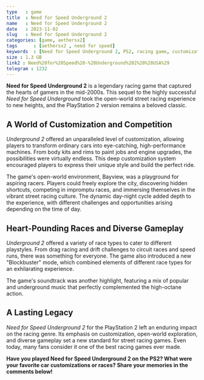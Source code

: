 ```yaml
---
type   : game
title  : Need for Speed Underground 2
name   : Need for Speed Underground 2
date   : 2023-11-02
slug   : Need for Speed Underground 2
categories: [game, aethersx2]
tags      : [aethersx2 , need for speed]
keywords  : [Need for Speed Underground 2, PS2, racing game, customization, open world, street racing, classic games]
size : 1.3 GB
link2 : Need%20for%20Speed%20-%20Underground%202%20%28USA%29
telegram : 1232
---
```



**Need for Speed Underground 2** is a legendary racing game that captured the hearts of gamers in the mid-2000s. This sequel to the highly successful *Need for Speed Underground* took the open-world street racing experience to new heights, and the PlayStation 2 version remains a beloved classic.

## A World of Customization and Competition

*Underground 2* offered an unparalleled level of customization, allowing players to transform ordinary cars into eye-catching, high-performance machines. From body kits and rims to paint jobs and engine upgrades, the possibilities were virtually endless. This deep customization system encouraged players to express their unique style and build the perfect ride.

The game's open-world environment, Bayview, was a playground for aspiring racers. Players could freely explore the city, discovering hidden shortcuts, competing in impromptu races, and immersing themselves in the vibrant street racing culture. The dynamic day-night cycle added depth to the experience, with different challenges and opportunities arising depending on the time of day.

## Heart-Pounding Races and Diverse Gameplay

*Underground 2* offered a variety of race types to cater to different playstyles. From drag racing and drift challenges to circuit races and speed runs, there was something for everyone. The game also introduced a new "Blockbuster" mode, which combined elements of different race types for an exhilarating experience.

The game's soundtrack was another highlight, featuring a mix of popular and underground music that perfectly complemented the high-octane action.

## A Lasting Legacy

*Need for Speed Underground 2* for the PlayStation 2 left an enduring impact on the racing genre. Its emphasis on customization, open-world exploration, and diverse gameplay set a new standard for street racing games. Even today, many fans consider it one of the best racing games ever made.

**Have you played Need for Speed Underground 2 on the PS2? What were your favorite car customizations or races? Share your memories in the comments below!**
